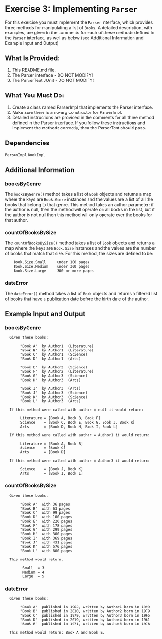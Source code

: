 # Exercise 3: Implementing `Parser`

For this exercise you must implement the `Parser` interface, which provides
three methods for manipulating a list of `Books`. A detailed description, with
examples, are given in the comments for each of these methods defined in the
`Parser` interface, as well as below (see Additional Information and Example
Input and Output).

## What Is Provided:
1. This README.md file.
2. The Parser interface - DO NOT MODIFY!
3. The ParserTest JUnit - DO NOT MODIFY!

## What You Must Do:
1. Create a class named ParserImpl that implements the Parser interface.
2. Make sure there is a no-arg constructor for ParserImpl.
3. Detailed instructions are provided in the comments for all three method
   defined in the Parser interface. If you follow these instructions and
   implement the methods correctly, then the ParserTest should pass.

## Dependencies
`PersonImpl`
`BookImpl`

## Additional Information

### booksByGenre
The `booksByGenre()` method takes a list of `Book` objects and returns a map
where the keys are `Book.Genre` instances and the values are a list of all the
books that belong to that genre. This method takes an author parameter: if the
author is null, then the method will operate on all books in the list, but if
the author is not null then this method will only operate over the books
for that author.

### countOfBooksBySize
The `countOfBooksBySize()` method takes a list of `Book` objects and returns a
map where the keys are `Book.Size` instances and the values are the number of
books that match that size. For this method, the sizes are defined to be:

		Book.Size.Small		under 100 pages
   		Book.Size.Medium	under 300 pages
   		Book.Size.Large		300 or more pages
   		
### dateError
The `dateError()` method takes a list of `Book` objects and returns a filtered
list of books that have a publication date before the birth date of the author.

## Example Input and Output

### booksByGenre

	  Given these books:

           "Book A"  by Author1  (Literature)
           "Book B"  by Author1  (Literature)
           "Book C"  by Author1  (Science)
           "Book D"  by Author1  (Arts)
	 
           "Book E"  by Author2  (Science)
           "Book F"  by Author2  (Literature)
           "Book G"  by Author3  (Science)
           "Book H"  by Author3  (Arts)
	  		
           "Book I"  by Author3  (Arts)
           "Book J"  by Author3  (Science)
           "Book K"  by Author3  (Science)
           "Book L"  by Author3  (Arts)
           
	  If this method were called with author = null it would return:
	  
           Literature = [Book A, Book B, Book F]
           Science    = [Book C, Book E, Book G, Book J, Book K]
           Arts       = [Book D, Book H, Book I, Book L]
           
	  If this method were called with author = Author1 it would return:
	   
           Literature = [Book A, Book B]
           Science    = [Book C]
           Arts       = [Book D]
           
	  If this method were called with author = Author3 it would return:
	   
           Science    = [Book J, Book K]
           Arts       = [Book I, Book L]

### countOfBooksBySize

	  Given these books:
	  
           "Book A"  with 36 pages
           "Book B"  with 63 pages
           "Book C"  with 99 pages
           "Book D"  with 100 pages
           "Book E"  with 220 pages
           "Book F"  with 178 pages
           "Book G"  with 299 pages
           "Book H"  with 300 pages
           "Book I"  with 369 pages
           "Book J"  with 431 pages
           "Book K"  with 576 pages
           "Book L"  with 800 pages
	   
	  This method would return:
	  
            Small  = 3
            Medium = 4
            Large  = 5
   		
### dateError

	  Given these books:
	  
           "Book A"  published in 1962, written by Author1 born in 1999
           "Book B"  published in 2010, written by Author2 born in 1979
           "Book C"  published in 1979, written by Author3 born in 1965
           "Book D"  published in 2019, written by Author4 born in 1961
           "Book E"  published in 1971, written by Author5 born in 1978
           
	  This method would return: Book A and Book E.